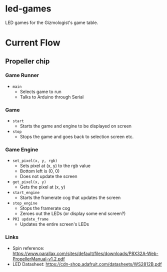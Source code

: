 # led-games

LED games for the Gizmologist's game table.

# Current Flow

Propeller chip
--------------

### Game Runner
  - `main`
    - Selects game to run
    - Talks to Arduino through Serial

### Game
  - `start`
    - Starts the game and engine to be displayed on screen
  - `stop`
    - Stops the game and goes back to selection screen etc.

### Game Engine
  - `set_pixel(x, y, rgb)`
    - Sets pixel at (x, y) to the rgb value
    - Bottom left is (0, 0)
    - Does not update the screen
  - `get_pixel(x, y)`
    - Gets the pixel at (x, y)
  - `start_engine`
    - Starts the framerate cog that updates the screen
  - `stop_engine`
    - Stops the framerate cog
    - Zeroes out the LEDs (or display some end screen?)
  - `PRI update_frame`
    - Updates the entire screen's LEDs

### Links
 - Spin reference: https://www.parallax.com/sites/default/files/downloads/P8X32A-Web-PropellerManual-v1.2.pdf
 - LED Datasheet: https://cdn-shop.adafruit.com/datasheets/WS2812B.pdf
